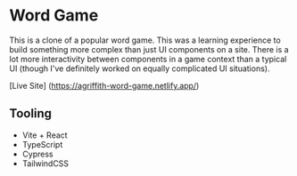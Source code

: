# Word Game

This is a clone of a popular word game. This was a learning experience to build something more complex than just UI components on a site. There is a lot more interactivity between components in a game context than a typical UI (though I've definitely worked on equally complicated UI situations).

[Live Site] (https://agriffith-word-game.netlify.app/)

## Tooling

- Vite + React
- TypeScript
- Cypress
- TailwindCSS
